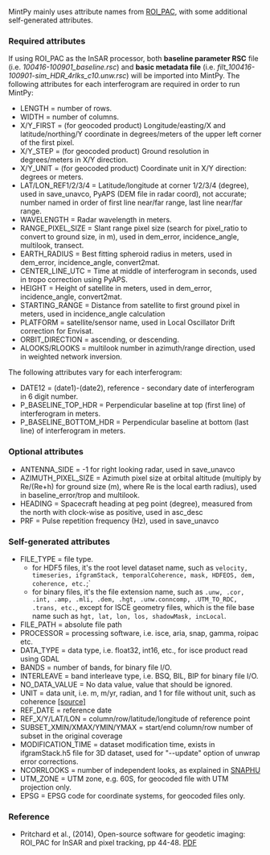 MintPy mainly uses attribute names from [ROI_PAC](http://www.geo.cornell.edu/eas/PeoplePlaces/Faculty/matt/pub/winsar/InSAR_textbook_for_web_2014.pdf), with some additional self-generated attributes.

### Required attributes ###

If using ROI_PAC as the InSAR processor, both **baseline parameter RSC** file (i.e. *100416-100901_baseline.rsc*) and **basic metadata file** (i.e. *filt_100416-100901-sim_HDR_4rlks_c10.unw.rsc*) will be imported into MintPy. The following attributes for each interferogram are required in order to run MintPy:

+  LENGTH = number of rows.
+  WIDTH = number of columns.
+  X/Y_FIRST = (for geocoded product) Longitude/easting/X and latitude/northing/Y coordinate in degrees/meters of the upper left corner of the first pixel.
+  X/Y_STEP = (for geocoded product) Ground resolution in degrees/meters in X/Y direction.
+  X/Y_UNIT = (for geocoded product) Coordinate unit in X/Y direction: degrees or meters.
+  LAT/LON_REF1/2/3/4 = Latitude/longitude at corner 1/2/3/4 (degree), used in save_unavco, PyAPS (DEM file in radar coord), not accurate; number named in order of first line near/far range, last line near/far range.
+  WAVELENGTH = Radar wavelength in meters.
+  RANGE_PIXEL_SIZE = Slant range pixel size (search for pixel_ratio to convert to ground size, in m), used in dem_error, incidence_angle, multilook, transect.
+  EARTH_RADIUS = Best fitting spheroid radius in meters, used in dem_error, incidence_angle, convert2mat.
+  CENTER_LINE_UTC = Time at middle of interferogram in seconds, used in tropo correction using PyAPS.
+  HEIGHT = Height of satellite in meters, used in dem_error, incidence_angle, convert2mat.
+  STARTING_RANGE = Distance from satellite to first ground pixel in meters, used in incidence_angle calculation
+  PLATFORM = satellite/sensor name, used in Local Oscillator Drift correction for Envisat.
+  ORBIT_DIRECTION = ascending, or descending.
+  ALOOKS/RLOOKS = multilook number in azimuth/range direction, used in weighted network inversion.

The following attributes vary for each interferogram:

+  DATE12 = (date1)-(date2), reference - secondary date of interferogram in 6 digit number.
+  P_BASELINE_TOP_HDR = Perpendicular baseline at top (first line) of interferogram in meters.
+  P_BASELINE_BOTTOM_HDR = Perpendicular baseline at bottom (last line) of interferogram in meters.

### Optional attributes ###

+  ANTENNA_SIDE = -1 for right looking radar, used in save_unavco
+  AZIMUTH_PIXEL_SIZE = Azimuth pixel size at orbital altitude (multiply by Re/(Re+h) for ground size (m), where Re is the local earth radius), used in baseline_error/trop and multilook.
+  HEADING = Spacecraft heading at peg point (degree), measured from the north with clock-wise as positive, used in asc_desc
+  PRF = Pulse repetition frequency (Hz), used in save_unavco

### Self-generated attributes ###

+  FILE_TYPE = file type.
    - for HDF5 files, it's the root level dataset name, such as `velocity, timeseries, ifgramStack, temporalCoherence, mask, HDFEOS, dem, coherence, etc.`;`
    - for binary files, it's the file extension name, such as `.unw, .cor, .int, .amp, .mli, .dem, .hgt, .unw.conncomp, .UTM_TO_RDC, .trans, etc.`, except for ISCE geometry files, which is the file base name such as `hgt, lat, lon, los, shadowMask, incLocal`.
+  FILE_PATH = absolute file path
+  PROCESSOR = processing software, i.e. isce, aria, snap, gamma, roipac etc.
+  DATA_TYPE = data type, i.e. float32, int16, etc., for isce product read using GDAL
+  BANDS = number of bands, for binary file I/O.
+  INTERLEAVE = band interleave type, i.e. BSQ, BIL, BIP for binary file I/O.
+  NO_DATA_VALUE = No data value, value that should be ignored.
+  UNIT = data unit, i.e. m, m/yr, radian, and 1 for file without unit, such as coherence [[source]](https://github.com/insarlab/MintPy/blob/main/src/mintpy/objects/stack.py#L75)
+  REF_DATE = reference date
+  REF_X/Y/LAT/LON = column/row/latitude/longitude of reference point
+  SUBSET_XMIN/XMAX/YMIN/YMAX = start/end column/row number of subset in the original coverage
+  MODIFICATION_TIME = dataset modification time, exists in ifgramStack.h5 file for 3D dataset, used for "--update" option of unwrap error corrections.
+  NCORRLOOKS = number of independent looks, as explained in [SNAPHU](https://web.stanford.edu/group/radar/softwareandlinks/sw/snaphu/snaphu.conf.full)
+  UTM_ZONE = UTM zone, e.g. 60S, for geocoded file with UTM projection only.
+  EPSG = EPSG code for coordinate systems, for geocoded files only.

### Reference ###

+ Pritchard et al., (2014), Open-source software for geodetic imaging: ROI_PAC for InSAR and pixel tracking, pp 44-48. [PDF](http://www.geo.cornell.edu/eas/PeoplePlaces/Faculty/matt/pub/winsar/InSAR_textbook_for_web_2014.pdf)
